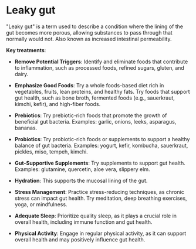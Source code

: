 <!--
source: gpt-3 + jph editing
tags: conditions
-->

# Leaky gut

"Leaky gut" is a term used to describe a condition where the lining of the gut becomes more porous, allowing substances to pass through that normally would not. Also known as increased intestinal permeability.

**Key treatments**:

* **Remove Potential Triggers**: Identify and eliminate foods that contribute to inflammation, such as processed foods, refined sugars, gluten, and dairy.

* **Emphasize Good Foods**: Try a whole foods-based diet rich in vegetables, fruits, lean proteins, and healthy fats. Try foods that support gut health, such as bone broth, fermented foods (e.g., sauerkraut, kimchi, kefir), and high-fiber foods.

* **Prebiotics**: Try prebiotic-rich foods that promote the growth of beneficial gut bacteria. Examples: garlic, onions, leeks, asparagus, bananas.

* **Probiotics**: Try probiotic-rich foods or supplements to support a healthy balance of gut bacteria.
Examples: yogurt, kefir, kombucha, sauerkraut, pickles, miso, tempeh, kimchi.

* **Gut-Supportive Supplements**: Try supplements to support gut health. Examples: glutamine, quercetin, aloe vera, slippery elm.

* **Hydration**: This supports the mucosal lining of the gut.

* **Stress Management**: Practice stress-reducing techniques, as chronic stress can impact gut health. Try meditation, deep breathing exercises, yoga, or mindfulness.

* **Adequate Sleep**: Prioritize quality sleep, as it plays a crucial role in overall health, including immune function and gut health.

* **Physical Activity**: Engage in regular physical activity, as it can support overall health and may positively influence gut health.
